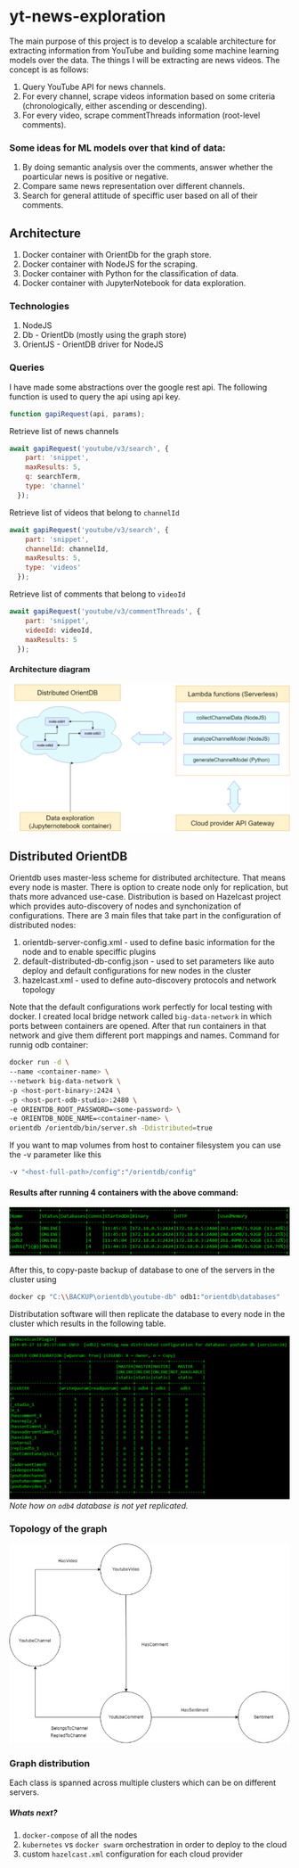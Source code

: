 # yt-news-exploration
The main purpose of this project is to develop a scalable architecture for extracting information from YouTube and building some machine learning models over the data. The things I will be extracting are news videos. The concept is as follows:
1. Query YouTube API for news channels.
2. For every channel, scrape videos information based on some criteria (chronologically, either ascending or descending).
3. For every video, scrape commentThreads information (root-level comments).

### Some ideas for ML models over that kind of data:
1. By doing semantic analysis over the comments, answer whether the poarticular news is positive or negative.
2. Compare same news representation over different channels.
3. Search for general attitude of speciffic user based on all of their comments.

## Architecture
1. Docker container with OrientDb for the graph store.
2. Docker container with NodeJS for the scraping.
3. Docker container with Python for the classification of data.
4. Docker container with JupyterNotebook for data exploration.

### Technologies
1. NodeJS
2. Db - OrientDb (mostly using the graph store)
3. OrientJS - OrientDB driver for NodeJS

### Queries
I have made some abstractions over the google rest api. The following function is used to query the api using api key.

```javascript
function gapiRequest(api, params);
```

Retrieve list of news channels
```javascript
await gapiRequest('youtube/v3/search', {
    part: 'snippet',
    maxResults: 5,
    q: searchTerm,
    type: 'channel'
  });
```

Retrieve list of videos that belong to `channelId`
```javascript
await gapiRequest('youtube/v3/search', {
    part: 'snippet',
    channelId: channelId,
    maxResults: 5,
    type: 'videos'
  });
```

Retrieve list of comments that belong to `videoId`
```javascript
await gapiRequest('youtube/v3/commentThreads', {
    part: 'snippet',
    videoId: videoId,
    maxResults: 5
  });
```

#### Architecture diagram
![not found ](Big-Data-Project-Architecture.png)

## Distributed OrientDB
Orientdb uses master-less scheme for distributed architecture. That means every node is master. There is option to create node only for replication, but thats more advanced use-case. Distribution is based on Hazelcast project which provides auto-discovery of nodes and synchonization of configurations. There are 3 main files that take part in the configuration of distributed nodes:
  1. orientdb-server-config.xml - used to define basic information for the node and to enable speciffic plugins
  2. default-distributed-db-config.json - used to set parameters like auto deploy and default configurations for new nodes in the cluster
  3. hazelcast.xml - used to define auto-discovery protocols and network topology

Note that the default configurations work perfectly for local testing with docker. I created local bridge network called `big-data-network` in which ports between containers are opened. After that run containers in that network and give them different port mappings and names. Command for runnig odb container:
```Bash
docker run -d \ 
--name <container-name> \ 
--network big-data-network \ 
-p <host-port-binary>:2424 \ 
-p <host-port-odb-studio>:2480 \ 
-e ORIENTDB_ROOT_PASSWORD=<some-password> \ 
-e ORIENTDB_NODE_NAME=<container-name> \ 
orientdb /orientdb/bin/server.sh -Ddistributed=true
```

If you want to map volumes from host to container filesystem you can use the -v parameter like this
```Bash
-v "<host-full-path>/config":"/orientdb/config"
```

#### Results after running 4 containers with the above command:
![Hazelcast initial cluster table](assets/initial_odb1_distributed.png)

After this, to copy-paste backup of database to one of the servers in the cluster using 
```BASH
docker cp "C:\\BACKUP\orientdb\youtube-db" odb1:"orientdb\databases"
``` 
Distributation software will then replicate the database to every node in the cluster which results in the following table.

![replication](assets/replication.png)
<i>Note how on `odb4` database is not yet replicated.</i>

### Topology of the graph
![graph](assets/graph.png)

### Graph distribution
Each class is spanned across multiple clusters which can be on different servers. 

##### Whats next?
1. `docker-compose` of all the nodes
2. `kubernetes` vs `docker swarm` orchestration in order to deploy to the cloud
3. custom `hazelcast.xml` configuration for each cloud provider
 